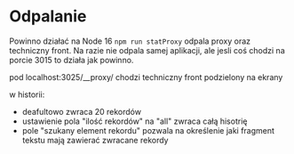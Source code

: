 # Odpalanie

Powinno działać na Node 16
`npm run statProxy` odpala proxy oraz techniczny front. Na razie nie odpala samej aplikacji, ale jesli coś chodzi na porcie 3015 to działa jak powinno. 

pod localhost:3025/__proxy/ chodzi techniczny front podzielony na ekrany

w historii:
- deafultowo zwraca 20 rekordów
- ustawienie pola "ilość rekordów" na "all" zwraca całą hisotrię
- pole "szukany element rekordu" pozwala na określenie jaki fragment tekstu mają zawierać zwracane rekordy
